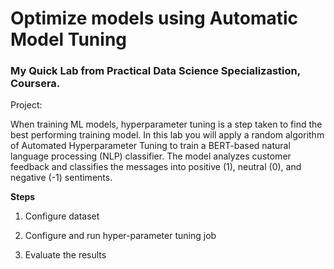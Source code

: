 # Optimize models using Automatic Model Tuning

### My Quick Lab from Practical Data Science Specializastion, Coursera.

Project:

When training ML models, hyperparameter tuning is a step taken to find the best performing training model. In this lab you will apply a random algorithm of Automated Hyperparameter Tuning to train a BERT-based natural language processing (NLP) classifier. The model analyzes customer feedback and classifies the messages into positive (1), neutral (0), and negative (-1) sentiments.

**Steps**

1. Configure dataset

2. Configure and run hyper-parameter tuning job

3. Evaluate the results


